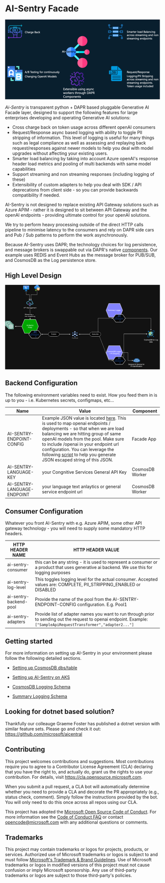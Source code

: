 # AI-Sentry Facade


![AI-Sentry-features image](/content/images/AI-Sentry-features.png)

*Ai-Sentry* is transparent python + DAPR based pluggable Generative AI Facade layer, designed to support the following features for large enterprises developing and operating Generative AI solutions:

- Cross charge back on token usage across different openAI consumers
- Request/Response async based logging with ability to toggle PII stripping of information. This level of logging is useful for many things such as legal compliance as well as assessing and replaying back request/responses against newer models to help you deal with model upgrades without affecting your existing users.
- Smarter load balancing by taking into account Azure openAI's response header load metrics and pooling of multi backends with same model capabilities
- Support streaming and non streaming responses (including logging of these)
- Extensibility of custom adapters to help you deal with SDK / API deprecations from client side - so you can provide backwards compatibility if needed.


AI-Sentry is not designed to replace existing API Gateway solutions such as Azure APIM - rather it is designed to sit between API Gateway and the openAI endpoints - providing ultimate control for your openAI solutions.

We try to perform heavy processing outside of the direct HTTP calls pipeline to minimise latency to the consumers and rely on DAPR side cars and Pub / Sub patterns to perform the work asynchronously.

Because AI-Sentry uses DAPR; the technology choices for log persistence, and message brokers is swappable out via DAPR's native [components](https://docs.dapr.io/concepts/components-concept/). Our example uses REDIS and Event Hubs as the message broker for PUB/SUB, and CosmosDB as the Log persistence store.

## High Level Design

![ISentryHighLevel image](/content/images/AI-Sentry-HighLevel.drawio.png)



## Backend Configuration

The following environment variables need to exist. How you feed them in is up to you - i.e. Kubernetes secrets, configmaps, etc...

| Name | Value | Component |
| -------- | -------- | -------- |
|  AI-SENTRY-ENDPOINT-CONFIG  | Example JSON value is located [here](/content/documentation/ai-sentry-config.json). This is used to map openai endpoints / deployments - so that when we are load balancing we are hitting group of same openAI models from the pool.  Make sure to include /openai in your endpoint url configuration. You can leverage the following [script](scripts/create-escaped-json.ps1) to help you generate JSON escaped string of this JSON.|Facade App |
|AI-SENTRY-LANGUAGE-KEY| your Congnitive Services General API Key| CosmosDB Worker |
|AI-SENTRY-LANGUAGE-ENDPOINT| your language text anlaytics or general service endpoint url| CosmosDB Worker |


## Consumer Configuration

Whatever you front AI-Sentry with e.g. Azure APIM, some other API gateway technology - you will need to supply some mandatory HTTP headers.

|HTTP HEADER NAME| HTTP HEADER VALUE|
| -------- | --------|
|ai-sentry-consumer| this can be any string - it is used to represent a consumer or a product that uses generative ai backend. We use this for logging purposes|
| ai-sentry-log-level | This toggles logging level for the actual consumer. Accepted values are: COMPLETE, PII_STRIPPING_ENABLED or DISABLED |
|ai-sentry-backend-pool| Provide the name of the pool from the AI-SENTRY-ENDPOINT-CONFIG configuration. E.g. Pool1|
|ai-sentry-adapters| Provide list of adapter names you want to run through prior to sending out the request to openai endpoint. Example: ```["SampleApiRequestTransformer","adapter2..."]```

## Getting started

For more information on setting up AI-Sentry in your environment please follow the following detailed sections.

- [Setting up CosmosDB dbs/table](/content/documentation/CosmosDBSetup.md)

- [Setting up AI-Sentry on AKS](/content/documentation/AKSDeployment.md)

- [CosmosDB Logging Schema](/content/documentation/ComsosDB-LoggingSchema.md)

- [Summary Logging Schema](/content/documentation/SummaryLog-schema.md)


## Looking for dotnet based solution?

Thankfully our colleauge Graeme Foster has published a dotnet version with similar feature sets. Please go and check it out: https://github.com/microsoft/aicentral

## Contributing

This project welcomes contributions and suggestions.  Most contributions require you to agree to a
Contributor License Agreement (CLA) declaring that you have the right to, and actually do, grant us
the rights to use your contribution. For details, visit https://cla.opensource.microsoft.com.

When you submit a pull request, a CLA bot will automatically determine whether you need to provide
a CLA and decorate the PR appropriately (e.g., status check, comment). Simply follow the instructions
provided by the bot. You will only need to do this once across all repos using our CLA.

This project has adopted the [Microsoft Open Source Code of Conduct](https://opensource.microsoft.com/codeofconduct/).
For more information see the [Code of Conduct FAQ](https://opensource.microsoft.com/codeofconduct/faq/) or
contact [opencode@microsoft.com](mailto:opencode@microsoft.com) with any additional questions or comments.

## Trademarks

This project may contain trademarks or logos for projects, products, or services. Authorized use of Microsoft 
trademarks or logos is subject to and must follow 
[Microsoft's Trademark & Brand Guidelines](https://www.microsoft.com/en-us/legal/intellectualproperty/trademarks/usage/general).
Use of Microsoft trademarks or logos in modified versions of this project must not cause confusion or imply Microsoft sponsorship.
Any use of third-party trademarks or logos are subject to those third-party's policies.
